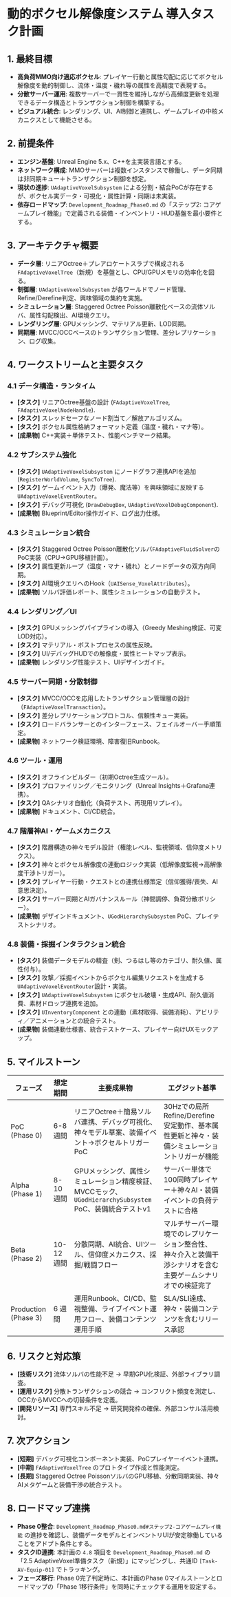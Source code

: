 # 動的ボクセル解像度システム 導入タスク計画

## 1. 最終目標
- **高負荷MMO向け適応ボクセル**: プレイヤー行動と属性勾配に応じてボクセル解像度を動的制御し、流体・温度・穢れ等の属性を高精度で表現する。
- **分散サーバー運用**: 複数サーバーで一貫性を維持しながら高頻度更新を処理できるデータ構造とトランザクション制御を構築する。
- **ビジュアル統合**: レンダリング、UI、AI制御と連携し、ゲームプレイの中核メカニクスとして機能させる。

## 2. 前提条件
- **エンジン基盤**: Unreal Engine 5.x、C++を主実装言語とする。
- **ネットワーク構成**: MMOサーバーは複数インスタンスで稼働し、データ同期は非同期キュー＋トランザクション制御を想定。
- **現状の進捗**: `UAdaptiveVoxelSubsystem` による分割・結合PoCが存在するが、ボクセル実データ・可視化・属性計算・同期は未実装。
- **依存ロードマップ**: `Development_Roadmap_Phase0.md` の「ステップ2: コアゲームプレイ機能」で定義される装備・インベントリ・HUD基盤を最小要件とする。

## 3. アーキテクチャ概要
- **データ層**: リニアOctree＋プレアロケートスラブで構成される`FAdaptiveVoxelTree`（新規）を基盤とし、CPU/GPUメモリの効率化を図る。
- **制御層**: `UAdaptiveVoxelSubsystem` が各ワールドでノード管理、Refine/Derefine判定、興味領域の集約を実施。
- **シミュレーション層**: Staggered Octree Poisson離散化ベースの流体ソルバ、属性勾配検出、AI環境クエリ。
- **レンダリング層**: GPUメッシング、マテリアル更新、LOD同期。
- **同期層**: MVCC/OCCベースのトランザクション管理、差分レプリケーション、ログ収集。

## 4. ワークストリームと主要タスク
### 4.1 データ構造・ランタイム
- **[タスク]** リニアOctree基盤の設計 (`FAdaptiveVoxelTree`, `FAdaptiveVoxelNodeHandle`).
- **[タスク]** スレッドセーフなノード割当て／解放アルゴリズム。
- **[タスク]** ボクセル属性格納フォーマット定義（温度・穢れ・マナ等）。
- **[成果物]** C++実装＋単体テスト、性能ベンチマーク結果。

### 4.2 サブシステム強化
- **[タスク]** `UAdaptiveVoxelSubsystem` にノードグラフ連携APIを追加 (`RegisterWorldVolume`, `SyncToTree`).
- **[タスク]** ゲームイベント入力（爆発、魔法等）を興味領域に反映する`UAdaptiveVoxelEventRouter`。
- **[タスク]** デバッグ可視化 (`DrawDebugBox`, `UAdaptiveVoxelDebugComponent`).
- **[成果物]** Blueprint/Editor操作ガイド、ログ出力仕様。

### 4.3 シミュレーション統合
- **[タスク]** Staggered Octree Poisson離散化ソルバ`FAdaptiveFluidSolver`のPoC実装（CPU→GPU移植計画）。
- **[タスク]** 属性更新ループ（温度・マナ・穢れ）とノードデータの双方向同期。
- **[タスク]** AI環境クエリへのHook（`UAISense_VoxelAttributes`）。
- **[成果物]** ソルバ評価レポート、属性シミュレーションの自動テスト。

### 4.4 レンダリング／UI
- **[タスク]** GPUメッシングパイプラインの導入（Greedy Meshing検証、可変LOD対応）。
- **[タスク]** マテリアル・ポストプロセスの属性反映。
- **[タスク]** UI/デバッグHUDでの解像度・属性ヒートマップ表示。
- **[成果物]** レンダリング性能テスト、UIデザインガイド。

### 4.5 サーバー同期・分散制御
- **[タスク]** MVCC/OCCを応用したトランザクション管理層の設計（`FAdaptiveVoxelTransaction`）。
- **[タスク]** 差分レプリケーションプロトコル、信頼性キュー実装。
- **[タスク]** ロードバランサーとのインターフェース、フェイルオーバー手順策定。
- **[成果物]** ネットワーク検証環境、障害復旧Runbook。

### 4.6 ツール・運用
- **[タスク]** オフラインビルダー（初期Octree生成ツール）。
- **[タスク]** プロファイリング／モニタリング（Unreal Insights＋Grafana連携）。
- **[タスク]** QAシナリオ自動化（負荷テスト、再現用リプレイ）。
- **[成果物]** ドキュメント、CI/CD統合。

### 4.7 階層神AI・ゲームメカニクス
- **[タスク]** 階層構造の神々モデル設計（権能レベル、監視領域、信仰度メトリクス）。
- **[タスク]** 神々とボクセル解像度の連動ロジック実装（低解像度監視→高解像度干渉トリガー）。
- **[タスク]** プレイヤー行動・クエストとの連携仕様策定（信仰獲得/喪失、AI意思決定）。
- **[タスク]** サーバー同期とAIガバナンスルール（神間調停、負荷分散ポリシー）。
- **[成果物]** デザインドキュメント、`UGodHierarchySubsystem` PoC、プレイテストシナリオ。

### 4.8 装備・採掘インタラクション統合
- **[タスク]** 装備データモデルの精査（剣、つるはし等のカテゴリ、耐久値、属性付与）。
- **[タスク]** 攻撃／採掘イベントからボクセル編集リクエストを生成する`UAdaptiveVoxelEventRouter`設計・実装。
- **[タスク]** `UAdaptiveVoxelSubsystem` にボクセル破壊・生成API、耐久値消費、素材ドロップ連携を追加。
- **[タスク]** `UInventoryComponent` との連動（素材取得、装備消耗）、アビリティ／アニメーションとの統合テスト。
- **[成果物]** 装備連動仕様書、統合テストケース、プレイヤー向けUXモックアップ。

## 5. マイルストーン
| フェーズ | 想定期間 | 主要成果物 | エグジット基準 |
|----------|----------|-------------|----------------|
| PoC (Phase 0) | 6-8 週間 | リニアOctree＋簡易ソルバ連携、デバッグ可視化、神々モデル草案、装備イベント→ボクセルトリガーPoC | 30Hzでの局所Refine/Derefine安定動作、基本属性更新と神々・装備シミュレーショントリガーが機能 |
| Alpha (Phase 1) | 8-10 週間 | GPUメッシング、属性シミュレーション精度検証、MVCCモック、`UGodHierarchySubsystem` PoC、装備統合テストv1 | サーバー単体で100同時プレイヤー＋神々AI・装備イベントの負荷テストに合格 |
| Beta (Phase 2) | 10-12 週間 | 分散同期、AI統合、UIツール、信仰度メカニクス、採掘/戦闘フロー | マルチサーバー環境でのレプリケーション整合性、神々介入と装備干渉シナリオを含む主要ゲームシナリオでの検証完了 |
| Production (Phase 3) | 6 週間 | 運用Runbook、CI/CD、監視整備、ライブイベント運用フロー、装備コンテンツ運用手順 | SLA/SLI達成、神々・装備コンテンツを含むリリース承認 |

## 6. リスクと対応策
- **[技術リスク]** 流体ソルバの性能不足 → 早期GPU化検証、外部ライブラリ調査。
- **[運用リスク]** 分散トランザクションの競合 → コンフリクト頻度を測定し、OCCからMVCCへの切替条件を定義。
- **[開発リソース]** 専門スキル不足 → 研究開発枠の確保、外部コンサル活用検討。

## 7. 次アクション
- **[短期]** デバッグ可視化コンポーネント実装、PoCプレイヤーイベント連携。
- **[中期]** `FAdaptiveVoxelTree` のプロトタイプ作成と性能測定。
- **[長期]** Staggered Octree PoissonソルバのGPU移植、分散同期実装、神々AIメタゲームと装備干渉の統合テスト。

## 8. ロードマップ連携
- **Phase 0整合**: `Development_Roadmap_Phase0.md#ステップ2-コアゲームプレイ機能` の進捗を確認し、装備データモデルとインベントリUIが安定稼働していることをアドプト条件とする。
- **タスクID連携**: 本計画の `4.8` 項目を `Development_Roadmap_Phase0.md` の「2.5 AdaptiveVoxel準備タスク（新規）」にマッピングし、共通ID `[Task-AV-Equip-01]` でトラッキング。
- **フェーズ移行**: Phase 0完了判定時に、本計画のPhase 0マイルストーンとロードマップの「Phase 1移行条件」を同時にチェックする運用を設定する。
